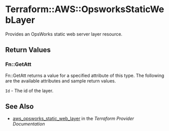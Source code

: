 # Terraform::AWS::OpsworksStaticWebLayer

Provides an OpsWorks static web server layer resource.

## Return Values

### Fn::GetAtt

Fn::GetAtt returns a value for a specified attribute of this type. The following are the available attributes and sample return values.

`Id` - The id of the layer.

## See Also

* [aws_opsworks_static_web_layer](https://www.terraform.io/docs/providers/aws/r/opsworks_static_web_layer.html) in the _Terraform Provider Documentation_